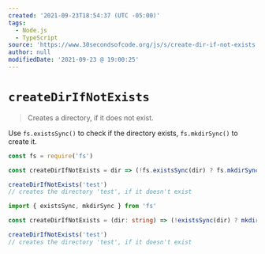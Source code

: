 ```yaml
---
created: '2021-09-23T18:54:37 (UTC -05:00)'
tags:
  - Node.js
  - TypeScript
source: 'https://www.30secondsofcode.org/js/s/create-dir-if-not-exists'
author: null
modifiedDate: '2021-09-23 @ 19:00:25'
---
```


# `createDirIfNotExists`

> Creates a directory, if it does not exist.

Use `fs.existsSync()` to check if the directory exists, `fs.mkdirSync()` to create it.

```javascript
const fs = require('fs')

const createDirIfNotExists = dir => (!fs.existsSync(dir) ? fs.mkdirSync(dir) : undefined)

createDirIfNotExists('test')
// creates the directory 'test', if it doesn't exist
```

```typescript
import { existsSync, mkdirSync } from 'fs'

const createDirIfNotExists = (dir: string) => (!existsSync(dir) ? mkdirSync(dir) : undefined)

createDirIfNotExists('test')
// creates the directory 'test', if it doesn't exist
```
